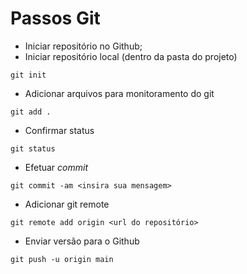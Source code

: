 # Passos Git

- Iniciar repositório no Github;
- Iniciar repositório local (dentro da pasta do projeto)
```
git init
```
- Adicionar arquivos para monitoramento do git
```
git add .
```
- Confirmar status
```
git status 
```
- Efetuar _commit_
```
git commit -am <insira sua mensagem>
```
- Adicionar git remote
```
git remote add origin <url do repositório>
```
- Enviar versão para o Github
```
git push -u origin main
```
